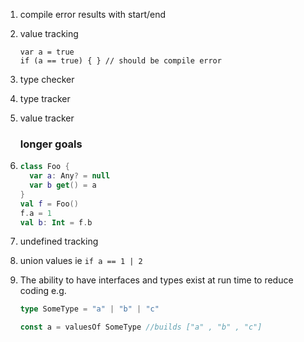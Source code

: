 1. compile error results with start/end
1. value tracking
   ```
   var a = true
   if (a == true) { } // should be compile error
   ```
1. type checker
1. type tracker
1. value tracker
   ### longer goals 
1. ```kt
   class Foo {
     var a: Any? = null
     var b get() = a      
   }
   val f = Foo()
   f.a = 1
   val b: Int = f.b
   ```
1. undefined tracking
1. union values ie `if a == 1 | 2`

1. The ability to have interfaces and types exist at run time to reduce coding 
   e.g. 
   ```ts
   type SomeType = "a" | "b" | "c"
   
   const a = valuesOf SomeType //builds ["a" , "b" , "c"]
   ```